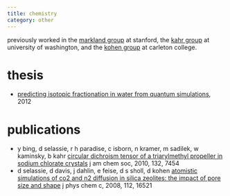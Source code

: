 ```yaml
---
title: chemistry
category: other
---
```

previously worked in the [markland group](http://www.stanford.edu/group/markland/) at stanford, the [kahr group](http://www.nyu.edu/fas/dept/chemistry/kahrgroup/) at university of washington, and the [kohen group](http://www.people.carleton.edu/~dkohen/) at carleton college.

# thesis
* [predicting isotopic fractionation in water from quantum simulations](/chem/selassie-masters-thesis.pdf), 2012

# publications
* y bing, d selassie, r h paradise, c isborn, n kramer, m sadilek, w kaminsky, b kahr [circular dichroism tensor of a triarylmethyl propeller in sodium chlorate crystals](/chem/ja1018892.pdf) j am chem soc, 2010, 132, 7454
* d selassie, d davis, j dahlin, e feise, d s sholl, d kohen [atomistic simulations of co2 and n2 diffusion in silica zeolites: the impact of pore size and shape](/chem/jp803586m.pdf) j phys chem c, 2008, 112, 16521
